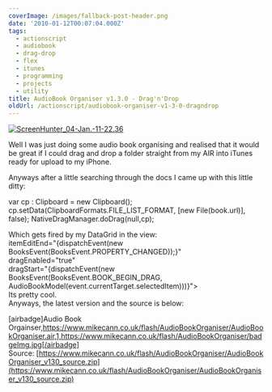 ```yaml
---
coverImage: /images/fallback-post-header.png
date: '2010-01-12T00:07:04.000Z'
tags:
  - actionscript
  - audiobook
  - drag-drop
  - flex
  - itunes
  - programming
  - projects
  - utility
title: AudioBook Organiser v1.3.0 - Drag'n'Drop
oldUrl: /actionscript/audiobook-organiser-v1-3-0-dragndrop
---
```


[![](/wp-content/uploads/2010/01/ScreenHunter_04-Jan.-11-22.36.jpg "ScreenHunter_04-Jan.-11-22.36")](/wp-content/uploads/2010/01/ScreenHunter_04-Jan.-11-22.36.jpg)

Well I was just doing some audio book organising and realised that it would be great if I could drag and drop a folder straight from my AIR into iTunes ready for upload to my iPhone.

<!-- more -->

Anyways after a little searching through the docs I came up with this little ditty:

var cp : Clipboard = new Clipboard();
cp.setData(ClipboardFormats.FILE_LIST_FORMAT, [new File(book.url)], false);
NativeDragManager.doDrag(null,cp);

<div>Which gets fired by my DataGrid in the view:</div>

<div><mx:DataGrid width="100%" height="100%" dataProvider="{books}" editable="true"</div>
<div>  itemEditEnd="{dispatchEvent(new BooksEvent(BooksEvent.PROPERTY_CHANGED));}"</div>
<div>  dragEnabled="true"</div>
<div>  dragStart="{dispatchEvent(new BooksEvent(BooksEvent.BOOK_BEGIN_DRAG, AudioBookModel(event.currentTarget.selectedItem)))}"></div>
<div>Its pretty cool.</div>
<div>Anyways, the latest version and the source is below:</div>
<div>

[airbadge]Audio Book Orgainser,https://www.mikecann.co.uk/flash/AudioBookOrganiser/AudioBookOrganiser.air,1,https://www.mikecann.co.uk/flash/AudioBookOrganiser/badgeImg.jpg[/airbadge]
Source: [https://www.mikecann.co.uk/flash/AudioBookOrganiser/AudioBookOrganiser_v130_source.zip](https://www.mikecann.co.uk/flash/AudioBookOrganiser/AudioBookOrganiser_v130_source.zip)

</div>

